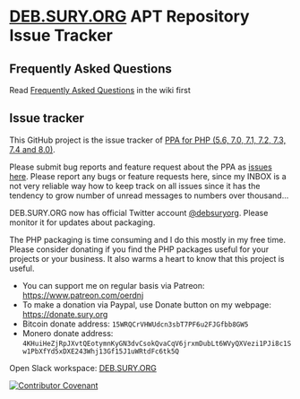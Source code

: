 # [DEB.SURY.ORG](https://deb.sury.org) APT Repository Issue Tracker

## Frequently Asked Questions

Read [Frequently Asked Questions](https://github.com/oerdnj/deb.sury.org/wiki/Frequently-Asked-Questions) in the wiki first

## Issue tracker

This GitHub project is the issue tracker of [PPA for PHP (5.6, 7.0, 7.1, 7.2, 7.3, 7.4 and 8.0)](https://launchpad.net/~ondrej/+archive/ubuntu/php).

Please submit bug reports and feature request about the PPA as [issues here](https://github.com/oerdnj/deb.sury.org/issues).   Please report any bugs or feature requests here, since my INBOX is a not very reliable way how to keep track on all issues since it has the tendency to grow number of unread messages to numbers over thousand...

DEB.SURY.ORG now has official Twitter account [@debsuryorg](https://twitter.com/debsuryorg).  Please monitor it for updates about packaging.

The PHP packaging is time consuming and I do this mostly in my free time. Please consider donating if you find the PHP packages useful for your projects or your business. It also warms a heart to know that this project is useful.

* You can support me on regular basis via Patreon: https://www.patreon.com/oerdnj
* To make a donation via Paypal, use Donate button on my webpage: https://donate.sury.org
* Bitcoin donate address: `15WRQCrVHWUdcn3sbT7PF6u2FJGfbb8GW5`
* Monero donate address: `4KHuiHeZjRpJXvtQEotymnKyGN3dvCsokQvaCqV6jrxmDubLt6WVyQXVezi1PJi8c1Sw1PbXfYd5xDXE243Whj13Gf15J1uWRtdFc6tk5Q`

Open Slack workspace: [DEB.SURY.ORG](https://join.slack.com/t/debsuryorg/shared_invite/enQtNTY2MTg0MDg2NjI4LWEwNDliMWIyY2U0OWJjOTQ1YzFhNzc3OGMzY2U4NWM5MDE4OWJhNGE2OTNhNDkwZDkzNzY2ZWNiMzgyY2Y5ZTI)

[![Contributor Covenant](https://img.shields.io/badge/Contributor%20Covenant-v2.0%20adopted-ff69b4.svg)](code_of_conduct.md)
